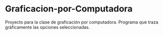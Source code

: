 # Graficacion-por-Computadora
Proyecto para la clase de graficación por computadora. Programa que traza gráficamente las opciones seleccionadas.
